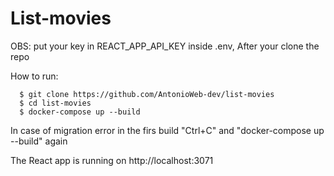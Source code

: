 # List-movies

OBS: put your key in REACT_APP_API_KEY inside .env, After your clone the repo

How to run:

```
  $ git clone https://github.com/AntonioWeb-dev/list-movies
  $ cd list-movies
  $ docker-compose up --build
```
In case of migration error in the firs build "Ctrl+C" and "docker-compose up --build" again

The React app is running on http://localhost:3071
